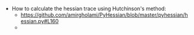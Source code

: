 - How to calculate the hessian trace using Hutchinson's method:
	- https://github.com/amirgholami/PyHessian/blob/master/pyhessian/hessian.py#L160
	-